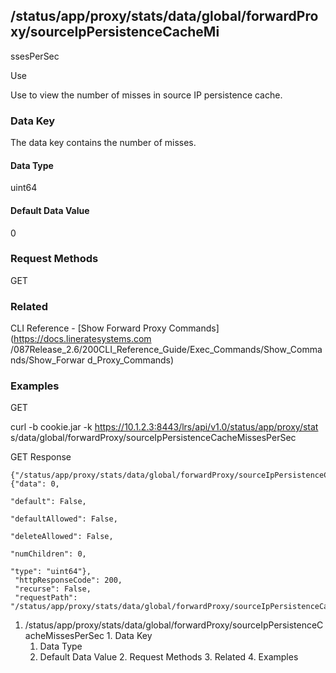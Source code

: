 ## /status/app/proxy/stats/data/global/forwardProxy/sourceIpPersistenceCacheMi
ssesPerSec

Use

Use to view the number of misses in source IP persistence cache.

### Data Key

The data key contains the number of misses.

#### Data Type

uint64

#### Default Data Value

0

### Request Methods

GET

### Related

CLI Reference - [Show Forward Proxy Commands](https://docs.lineratesystems.com
/087Release_2.6/200CLI_Reference_Guide/Exec_Commands/Show_Commands/Show_Forwar
d_Proxy_Commands)

### Examples

GET

curl -b cookie.jar -k https://10.1.2.3:8443/lrs/api/v1.0/status/app/proxy/stat
s/data/global/forwardProxy/sourceIpPersistenceCacheMissesPerSec

GET Response

    
    {"/status/app/proxy/stats/data/global/forwardProxy/sourceIpPersistenceCacheMissesPerSec": {"data": 0,
                                                                                                "default": False,
                                                                                                "defaultAllowed": False,
                                                                                                "deleteAllowed": False,
                                                                                                "numChildren": 0,
                                                                                                "type": "uint64"},
     "httpResponseCode": 200,
     "recurse": False,
     "requestPath": "/status/app/proxy/stats/data/global/forwardProxy/sourceIpPersistenceCacheMissesPerSec"}
    

  1. /status/app/proxy/stats/data/global/forwardProxy/sourceIpPersistenceCacheMissesPerSec
    1. Data Key
      1. Data Type
      2. Default Data Value
    2. Request Methods
    3. Related
    4. Examples

